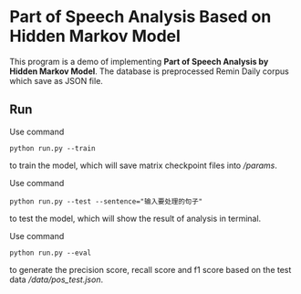 # Part of Speech Analysis Based on Hidden Markov Model
This program is a demo of implementing **Part of Speech Analysis
by Hidden Markov Model**. The database is preprocessed Remin Daily corpus which
save as JSON file.

## Run
Use command
```shell
python run.py --train
```
to train the model, which will save matrix checkpoint files into */params*.

Use command
```shell
python run.py --test --sentence="输入要处理的句子"
```
to test the model, which will show the result of analysis in terminal.

Use command
```shell
python run.py --eval
```
to generate the precision score, recall score and f1 score
based on the test data */data/pos_test.json*.